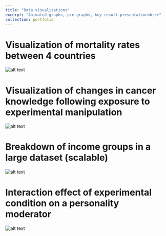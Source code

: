 ```yaml
---
title: "Data visualizations"
excerpt: "Animated graphs, pie graphs, key result presentation<br/>"
collection: portfolio
---
```


# Visualization of mortality rates between 4 countries<br/>
![alt text](https://github.com/9trana/sitev2/blob/master/_portfolio/images/linegraph_anim.gif?raw=true)

# Visualization of changes in cancer knowledge following exposure to experimental manipulation<br/>
![alt text](https://github.com/9trana/sitev2/blob/master/_portfolio/images/knowgraph_anim.gif?raw=true)

# Breakdown of income groups in a large dataset (scalable)<br/>
![alt text](https://github.com/9trana/sitev2/blob/master/_portfolio/images/edu.png?raw=true)

# Interaction effect of experimental condition on a personality moderator<br/>
![alt text](https://github.com/9trana/sitev2/blob/master/_portfolio/images/exper_int.png?raw=true)
